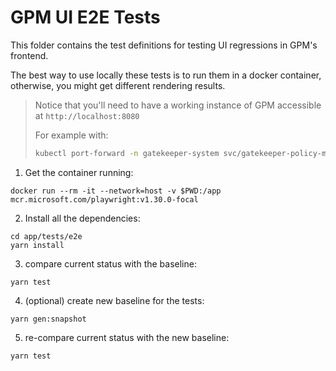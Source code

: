 # GPM UI E2E Tests

This folder contains the test definitions for testing UI regressions in GPM's frontend.

The best way to use locally these tests is to run them in a docker container, otherwise, you might get different rendering results.

> Notice that you'll need to have a working instance of GPM accessible at `http://localhost:8080`
>
> For example with:
>
> ```bash
> kubectl port-forward -n gatekeeper-system svc/gatekeeper-policy-manager 8080:80
> ```

1. Get the container running:

```console
docker run --rm -it --network=host -v $PWD:/app mcr.microsoft.com/playwright:v1.30.0-focal
```

2. Install all the dependencies:

```console
cd app/tests/e2e
yarn install
```

3. compare current status with the baseline:

```console
yarn test
```

4. (optional) create new baseline for the tests:

```console
yarn gen:snapshot
```

5. re-compare current status with the new baseline:

```console
yarn test
```
